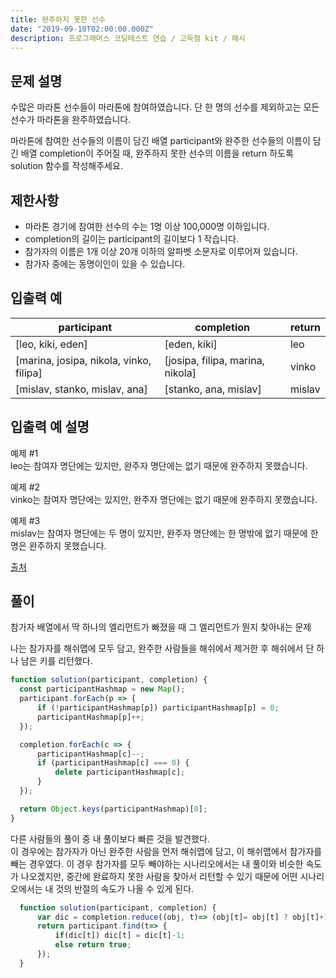 ```yaml
---
title: 완주하지 못한 선수
date: "2019-09-10T02:00:00.000Z"
description: 프로그래머스 코딩테스트 연습 / 고득점 kit / 해시
---
```


## 문제 설명

수많은 마라톤 선수들이 마라톤에 참여하였습니다. 단 한 명의 선수를 제외하고는 모든 선수가 마라톤을 완주하였습니다.

마라톤에 참여한 선수들의 이름이 담긴 배열 participant와 완주한 선수들의 이름이 담긴 배열 completion이 주어질 때, 완주하지 못한 선수의 이름을 return 하도록 solution 함수를 작성해주세요.

## 제한사항

- 마라톤 경기에 참여한 선수의 수는 1명 이상 100,000명 이하입니다.
- completion의 길이는 participant의 길이보다 1 작습니다.
- 참가자의 이름은 1개 이상 20개 이하의 알파벳 소문자로 이루어져 있습니다.
- 참가자 중에는 동명이인이 있을 수 있습니다.

## 입출력 예

|participant|completion|return|
|-|-|-|
|[leo, kiki, eden]|[eden, kiki]|leo|
|[marina, josipa, nikola, vinko, filipa]|[josipa, filipa, marina, nikola]|vinko|
|[mislav, stanko, mislav, ana]|[stanko, ana, mislav]|mislav|

## 입출력 예 설명

예제 #1  
leo는 참여자 명단에는 있지만, 완주자 명단에는 없기 때문에 완주하지 못했습니다.

예제 #2  
vinko는 참여자 명단에는 있지만, 완주자 명단에는 없기 때문에 완주하지 못했습니다.

예제 #3  
mislav는 참여자 명단에는 두 명이 있지만, 완주자 명단에는 한 명밖에 없기 때문에 한명은 완주하지 못했습니다.

[출처](http://hsin.hr/coci/archive/2014_2015/contest2_tasks.pdf)

## 풀이

참가자 배열에서 딱 하나의 엘리먼트가 빠졌을 때 그 엘리먼트가 뭔지 찾아내는 문제

나는 참가자를 해쉬맵에 모두 담고, 완주한 사람들을 해쉬에서 제거한 후 해쉬에서 단 하나 남은 키를 리턴했다.

```javascript
function solution(participant, completion) {
  const participantHashmap = new Map();
  participant.forEach(p => {
      if (!participantHashmap[p]) participantHashmap[p] = 0;
      participantHashmap[p]++;
  });

  completion.forEach(c => {
      participantHashmap[c]--;
      if (participantHashmap[c] === 0) {
          delete participantHashmap[c];
      }
  });

  return Object.keys(participantHashmap)[0];
}
```

다른 사람들의 풀이 중 내 풀이보다 빠른 것을 발견했다.  
이 경우에는 참가자가 아닌 완주한 사람을 먼저 해쉬맵에 담고, 이 해쉬맵에서 참가자를 빼는 경우였다. 이 경우 참가자를 모두 빼야하는 시나리오에서는 내 풀이와 비슷한 속도가 나오겠지만, 중간에 완료하지 못한 사람을 찾아서 리턴할 수 있기 때문에 어떤 시나리오에서는 내 것의 반절의 속도가 나올 수 있게 된다.

```javascript
  function solution(participant, completion) {
      var dic = completion.reduce((obj, t)=> (obj[t]= obj[t] ? obj[t]+1 : 1 , obj) ,{});
      return participant.find(t=> {
          if(dic[t]) dic[t] = dic[t]-1;
          else return true;
      });
  }
```
